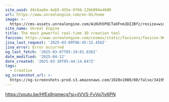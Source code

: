 ```yaml
---
site_uuid: d4c6aa6e-4ab5-455e-9f66-12bb894e4600
url: https://www.unrealengine.com/en-US/home
image: >-
  https://cms-assets.unrealengine.com/AiKUh5PQCTaOFnmJDZJBfz/resize=width:1200/HfuPC0S3Tk6bQ4nDY3pR
site_name: Unreal Engine
title: The most powerful real-time 3D creation tool
favicon: https://www.unrealengine.com/cosmos/static/favicons/favicon-96x96.png
jina_last_request: '2025-03-09T06:45:15.456Z'
jina_error: Error occurred
og_last_fetch: '2025-03-07T05:19:01.836Z'
date_modified: '2025-04-12'
date_created: '2025-03-30T05:44:14.847Z'
tags:
  - Creative
og_screenshot_url: >-
  https://og-screenshots-prod.s3.amazonaws.com/1920x1080/80/false/34195beed61fa5c1b908f810a2738240caa34c09742274f5800e6f4719fc6dd0.jpeg
---
```


































https://youtu.be/HfEs9rqmecg?si=jIVVS-FyVg7iy6PN
